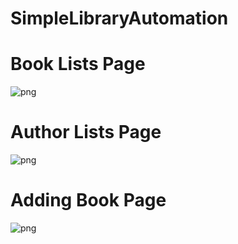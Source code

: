 # SimpleLibraryAutomation

# Book Lists Page
![png](https://github.com/oktayuyar/EmployeeTrackingSystem/blob/master/images/list_books.png "Book Lists Page")

# Author Lists Page
![png](https://github.com/oktayuyar/EmployeeTrackingSystem/blob/master/images/list_authors.png "Author Lists Page")

# Adding Book Page
![png](https://github.com/oktayuyar/EmployeeTrackingSystem/blob/master/images/add_book.png "Adding Book Page")
